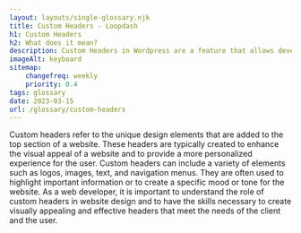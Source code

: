 ```yaml
--- 
layout: layouts/single-glossary.njk
title: Custom Headers - Loopdash
h1: Custom Headers
h2: What does it mean?
description: Custom Headers in Wordpress are a feature that allows developers to add unique and personalized headers to their website, enhancing the overall design and user experience.
imageAlt: keyboard
sitemap:
	changefreq: weekly
	priority: 0.4
tags: glossary
date: 2023-03-15
url: /glossary/custom-headers
---
```


Custom headers refer to the unique design elements that are added to the top section of a website. These headers are typically created to enhance the visual appeal of a website and to provide a more personalized experience for the user. Custom headers can include a variety of elements such as logos, images, text, and navigation menus. They are often used to highlight important information or to create a specific mood or tone for the website. As a web developer, it is important to understand the role of custom headers in website design and to have the skills necessary to create visually appealing and effective headers that meet the needs of the client and the user.
